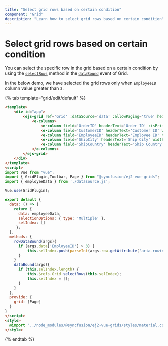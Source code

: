 ```yaml
---
title: "Select grid rows based on certain condition"
component: "Grid"
description: "Learn how to select grid rows based on certain condition"
---
```


# Select grid rows based on certain condition

You can select the specific row in the grid based on a certain condition by using the [`selectRows`](../../api/grid/#selectrows) method in the [`dataBound`](../../api/grid/#databound) event of Grid.

In the below demo, we have selected the grid rows only when `EmployeeID` column value greater than `3`.

{% tab template="grid/edit/default" %}

```html
<template>
    <div id="app">
        <ejs-grid ref='Grid' :dataSource='data' :allowPaging='true' height='280px' :rowDataBound='rowDataBound' :selectionSettings='selectionOptions' :dataBound='dataBound'>
            <e-columns>
                <e-column field='OrderID' headerText='Order ID' :isPrimaryKey='true' textAlign='Right' width=100></e-column>
                <e-column field='CustomerID' headerText='Customer ID' width=120></e-column>
                <e-column field='EmployeeID' headerText='Employee ID' textAlign='Right' width=120></e-column>
                <e-column field='ShipCity' headerText='Ship City' width=80></e-column>
                <e-column field='ShipCountry' headerText='Ship Country' width=120></e-column>
            </e-columns>
        </ejs-grid>
    </div>
</template>
<script>
import Vue from "vue";
import { GridPlugin,Toolbar, Page } from "@syncfusion/ej2-vue-grids";
import { employeeData } from './datasource.js';

Vue.use(GridPlugin);

export default {
  data: () => {
    return {
      data: employeeData,
      selectionOptions: { type: 'Multiple' },
      selIndex: []
     };
  },
  methods: {
    rowDataBound(args){
      if (args.data['EmployeeID'] > 3) {
          this.selIndex.push(parseInt(args.row.getAttribute('aria-rowindex')));
      }
    }
    dataBound(args){
      if (this.selIndex.length) {
          this.$refs.Grid.selectRows(this.selIndex);
          this.selIndex = [];
      }
    }
  },
  provide: {
    grid: [Page]
  }
}
</script>
<style>
  @import "../node_modules/@syncfusion/ej2-vue-grids/styles/material.css";
</style>
```

{% endtab %}